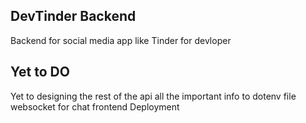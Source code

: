 ## DevTinder Backend

Backend for social media app like Tinder for devloper 


## Yet to DO
Yet to designing the rest of the api
all the important info to dotenv file 
websocket for chat
frontend 
Deployment
